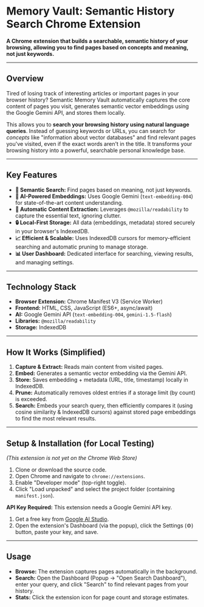 # Memory Vault: Semantic History Search Chrome Extension

**A Chrome extension that builds a searchable, semantic history of your browsing, allowing you to find pages based on concepts and meaning, not just keywords.**

<!-- Optional but Recommended: Insert a compelling screenshot or GIF here -->
<!-- ![Semantic Memory Vault Dashboard Search](link/to/your/screenshot.png) -->

---

## Overview

Tired of losing track of interesting articles or important pages in your browser history? Semantic Memory Vault automatically captures the core content of pages you visit, generates semantic vector embeddings using the Google Gemini API, and stores them locally.

This allows you to **search your browsing history using natural language queries**. Instead of guessing keywords or URLs, you can search for *concepts* like "information about vector databases" and find relevant pages you've visited, even if the exact words aren't in the title. It transforms your browsing history into a powerful, searchable personal knowledge base.

---

## Key Features

*   **🧠 Semantic Search:** Find pages based on meaning, not just keywords.
*   **🤖 AI-Powered Embeddings:** Uses Google Gemini (`text-embedding-004`) for state-of-the-art content understanding.
*   **🧹 Automatic Content Extraction:** Leverages `@mozilla/readability` to capture the essential text, ignoring clutter.
*   **🔒 Local-First Storage:** All data (embeddings, metadata) stored securely in your browser's IndexedDB.
*   **📈 Efficient & Scalable:** Uses IndexedDB cursors for memory-efficient searching and automatic pruning to manage storage.
*   **📊 User Dashboard:** Dedicated interface for searching, viewing results, and managing settings.

---

## Technology Stack

*   **Browser Extension:** Chrome Manifest V3 (Service Worker)
*   **Frontend:** HTML, CSS, JavaScript (ES6+, async/await)
*   **AI:** Google Gemini API (`text-embedding-004`, `gemini-1.5-flash`)
*   **Libraries:** `@mozilla/readability`
*   **Storage:** IndexedDB

---

## How It Works (Simplified)

1.  **Capture & Extract:** Reads main content from visited pages.
2.  **Embed:** Generates a semantic vector embedding via the Gemini API.
3.  **Store:** Saves embedding + metadata (URL, title, timestamp) locally in IndexedDB.
4.  **Prune:** Automatically removes oldest entries if a storage limit (by count) is exceeded.
5.  **Search:** Embeds your search query, then efficiently compares it (using cosine similarity & IndexedDB cursors) against stored page embeddings to find the most relevant results.

---

## Setup & Installation (for Local Testing)

*(This extension is not yet on the Chrome Web Store)*

1.  Clone or download the source code.
2.  Open Chrome and navigate to `chrome://extensions`.
3.  Enable "Developer mode" (top-right toggle).
4.  Click "Load unpacked" and select the project folder (containing `manifest.json`).

**API Key Required:** This extension needs a Google Gemini API key.
1.  Get a free key from [Google AI Studio](https://aistudio.google.com/app/apikey).
2.  Open the extension's Dashboard (via the popup), click the Settings (⚙️) button, paste your key, and save.

---

## Usage

*   **Browse:** The extension captures pages automatically in the background.
*   **Search:** Open the Dashboard (Popup -> "Open Search Dashboard"), enter your query, and click "Search" to find relevant pages from your history.
*   **Stats:** Click the extension icon for page count and storage estimates.
